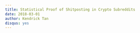 ```yaml
---
title: Statistical Proof of Shitposting in Crypto Subreddits
date: 2018-03-01
author: Kendrick Tan
disqus: yes
---
```

